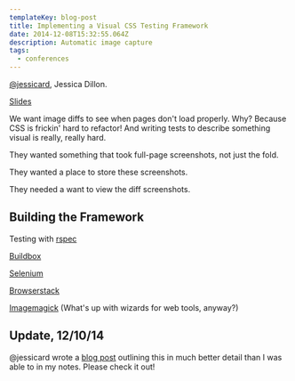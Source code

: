 ```yaml
---
templateKey: blog-post
title: Implementing a Visual CSS Testing Framework
date: 2014-12-08T15:32:55.064Z
description: Automatic image capture
tags:
  - conferences
---
```

<p><a href="https://twitter.com/jessicard">@jessicard</a>, Jessica Dillon.</p>

<p><a href="http://www.slideshare.net/jessicardillon/implementing-a-visual-css-testing-framework" target="_blank">Slides</a></p>

<p>We want image diffs to see when pages don't load properly. Why? Because CSS is frickin' hard to refactor! And writing tests to describe something visual is really, really hard.</p>

<p>They wanted something that took full-page screenshots, not just the fold.</p>

<p>They wanted a place to store these screenshots.</p>

<p>They needed a want to view the diff screenshots.</p>

<h2>Building the Framework</h2>

<p>Testing with <a href="http://rspec.info/" target="_blank">rspec</a></p>

<p><a href="https://buildbox.io/" target="_blank">Buildbox</a></p>

<p><a href="http://www.seleniumhq.org/" target="_blank">Selenium</a></p>

<p><a href="http://www.browserstack.com/" target="_blank">Browserstack</a></p>

<p><a href="http://www.imagemagick.org/" target="_blank">Imagemagick</a> (What's up with wizards for web tools, anyway?)</p>

<h2>Update, 12/10/14</h2>

<p>@jessicard wrote a <a href="https://bugsnag.com/blog/implementing-a-visual-css-testing-framework">blog post</a> outlining this in much better detail than I was able to in my notes. Please check it out!</p>
